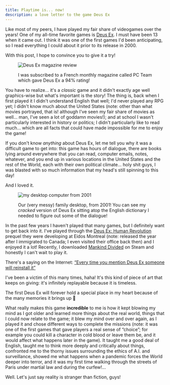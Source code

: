 ```yaml
---
title: Playtime is... now!
description: a love letter to the game Deus Ex
---
```


Like most of my peers, I have played my fair share of videogames over the years! One of my all-time favorite games is <a href="https://en.wikipedia.org/wiki/Deus_Ex_(video_game)" target="_blank" rel="noopener noreferrer">Deus Ex</a>. I must have been 13 when it came out. I think it was one of the first games I'd been anticipating, so I read everything I could about it prior to its release in 2000.

With this post, I hope to convince you to give it a try!

<figure>

![Deus Ex magazine review](https://cloud.fredmercy.com/index.php/s/9w7pFGXPP5QLTnq/preview)

<figcaption>I was subscribed to a French monthly magazine called PC Team which gave Deus Ex a 94% rating!</figcaption>

</figure>

You have to realize... it's a _classic_ game and it didn't exactly age well graphics-wise but what's important is the story! The thing is, back when I first played it I didn't understand English that well; I'd never played any RPG yet; I didn't know much about the United States (note: other than what movies portrayed, that is! although I've seen my fair share of movies as well... man, I've seen a lot of goddamn movies!); and at school I wasn't particularly interested in history or politics; I didn't particularly like to read much... which are all facts that could have made impossible for me to enjoy the game!

If you don't know _anything_ about Deus Ex, let me tell you why it was a difficult game to get into: this game has hours of dialogue, there are books lying around everywhere that you can read, computer emails, notes, whatever, and you end up in various locations in the United States and the rest of the World, each with their own political climate... holy shit guys, I was blasted with so much information that my head's still spinning to this day!

And I loved it.

<figure>

![my desktop computer from 2001](https://cloud.fredmercy.com/index.php/s/zb5AZ8DHbAB2WiZ/preview)

<figcaption>Our (very messy) family desktop, from 2001! You can see my <em>cracked</em> version of Deus Ex sitting atop the English dictionary I needed to figure out some of the dialogue!</figcaption>

</figure>

In the past few years I haven't played that many games, but I definitely want to get back into it. I've played through the <a href="https://en.wikipedia.org/wiki/Deus_Ex:_Human_Revolution" target="_blank" rel="noopener noreferrer">Deus Ex: Human Revolution</a> prequel they were developing at Eidos Montreal (note: released the year after I immigrated to Canada; I even visited their office back then) and I enjoyed it a lot! Recently, I downloaded <a href="https://en.wikipedia.org/wiki/Deus_Ex:_Mankind_Divided" target="_blank" rel="noopener noreferrer">Mankind Divided</a> on Steam and honestly I can't wait to play it.

<aside data-component="drawer" data-label="show nerdy anecdote (+)">

There's a saying on the Internet: <a href="https://knowyourmeme.com/forums/riff-raff/topics/54513-every-time-you-mention-deus-ex-someone-will-reinstall-it" target="_blank" rel="noopener noreferrer">“Every time you mention Deus Ex someone will reinstall it”</a>

I've been a victim of this many times, haha! It's this kind of piece of art that keeps on giving: it's infinitely replayable because it is timeless.

</aside>

The first Deus Ex will forever hold a special place in my heart because of the many memories it brings up 🖤

What really makes this game **incredible** to me is how it kept blowing my mind as I got older and learned more things about the real world, things that I could now relate to the game; it blew my mind over and over again, as I played it and chose different ways to complete the missions (note: it was one of the first games that gave players a real sense of “choice”; for example you could kill a character in cold blood or leave them be, and it would affect what happens later in the game). It taught me a good deal of English, taught me to think more deeply and critically about things, confronted me to the thorny issues surrounding the ethics of A.I. and surveillance, showed me what happens when a pandemic forces the World deeper into terror, and it was my first time walking through the streets of Paris under martial law and during the curfew!...

Well. Let's just say reality is stranger than fiction, guys!
